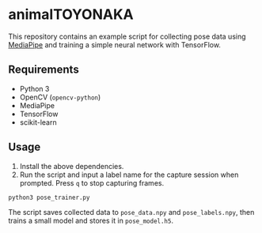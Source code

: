 # animalTOYONAKA

This repository contains an example script for collecting pose data using [MediaPipe](https://github.com/google/mediapipe) and training a simple neural network with TensorFlow.

## Requirements

- Python 3
- OpenCV (`opencv-python`)
- MediaPipe
- TensorFlow
- scikit-learn

## Usage

1. Install the above dependencies.
2. Run the script and input a label name for the capture session when prompted. Press `q` to stop capturing frames.

```bash
python3 pose_trainer.py
```

The script saves collected data to `pose_data.npy` and `pose_labels.npy`, then trains a small model and stores it in `pose_model.h5`.
